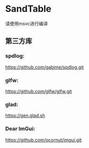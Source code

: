 # SandTable

请使用msvc进行编译

## 第三方库
### spdlog:
https://github.com/gabime/spdlog.git  
### glfw:
https://github.com/glfw/glfw.git
### glad:
https://gen.glad.sh
### Dear ImGui:
https://github.com/ocornut/imgui.git